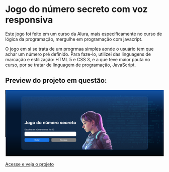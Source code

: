 <h1>Jogo do número secreto com voz responsiva</h1>
<p>Este jogo foi feito em um curso da Alura, mais especificamente no curso de lógica da programação, mergulhe em programação com javacript.</p>
<p>O jogo em si se trata de um progrmaa simples aonde o usuário tem que achar um número pré definido. Para faze-lo, utilizei das linguagens de marcação e estilização: HTML 5 e CSS 3, e a que teve maior pauta no curso, por se tratar de linguagem de programação, JavaScript.</p>

<h2>Preview do projeto em questão:</h2>

<img src="./img/Captura de tela 2024-01-21 225730.png" >

<a href="https://pedroleite321.github.io/AdivinheONumeroSecreto/">Acesse e veja o projeto</a>
